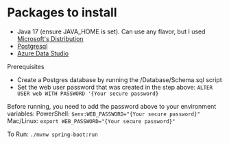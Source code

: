 # Packages to install

- Java 17 (ensure JAVA_HOME is set). Can use any flavor, but I used [Microsoft's Distribution](https://learn.microsoft.com/en-us/java/openjdk/download)
- [Postgresql](postgresql.org/download)
- [Azure Data Studio](https://learn.microsoft.com/en-us/azure-data-studio/download-azure-data-studio?view=sql-server-ver16&tabs=win-install%2Cwin-user-install%2Credhat-install%2Cwindows-uninstall%2Credhat-uninstall#download-azure-data-studio)

Prerequisites
- Create a Postgres database by running the /Database/Schema.sql script
- Set the web user password that was created in the step above:
  `ALTER USER web WITH PASSWORD '{Your secure password}`

Before running, you need to add the password above to your environment variables:
PowerShell: `$env:WEB_PASSWORD="{Your secure password}"`
Mac/Linux: `export WEB_PASSWORD="{Your secure password}"`

To Run: `./mvnw spring-boot:run`
